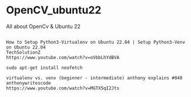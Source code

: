 # OpenCV_ubuntu22
All about OpenCv &amp; Ubuntu 22

```

How to Setup Python3-Virtualenv on Ubuntu 22.04 | Setup Python3-Venv on Ubuntu 22.04
TechSolutionZ
https://www.youtube.com/watch?v=oVbbLhYdBVA

sudo apt-get install neofetch

virtualenv vs. venv (beginner - intermediate) anthony explains #040
anthonywritescode
https://www.youtube.com/watch?v=MGTX5qI2Jts

```
